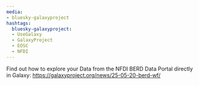 ```yaml
---
media:
- bluesky-galaxyproject
hashtags:
  bluesky-galaxyproject:
  - UseGalaxy
  - GalaxyProject
  - EOSC
  - NFDI
---
```

Find out how to explore your Data from the NFDI BERD Data Portal directly in Galaxy: https://galaxyproject.org/news/25-05-20-berd-wf/
